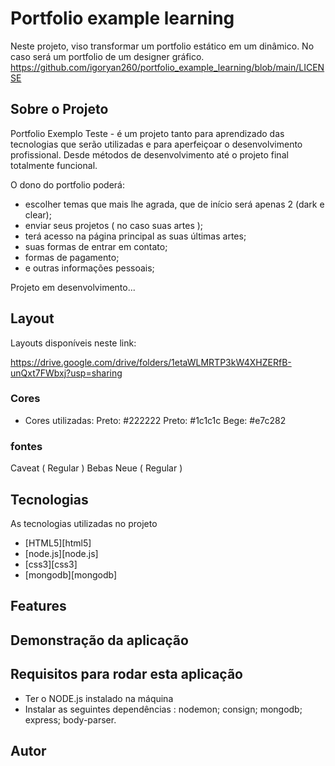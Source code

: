 # Portfolio example learning
Neste projeto, viso transformar um portfolio estático em um dinâmico. No caso será um portfolio de um designer gráfico.
https://github.com/igoryan260/portfolio_example_learning/blob/main/LICENSE

## Sobre o Projeto
 Portfolio Exemplo Teste - é um projeto tanto para aprendizado das tecnologias que serão utilizadas e para aperfeiçoar o desenvolvimento profissional. Desde métodos de desenvolvimento até o projeto final totalmente funcional.

O dono do portfolio poderá:
 - escolher temas que mais lhe agrada, que de início será apenas 2 &#40;dark e clear&#41;;
 - enviar seus projetos &#40; no caso suas artes &#41;;
 - terá acesso na página principal as suas últimas artes;
 - suas formas de entrar em contato;
 - formas de pagamento;
 - e outras informações pessoais;

 Projeto em desenvolvimento...

 ## Layout

Layouts disponíveis neste link:

<a>https://drive.google.com/drive/folders/1etaWLMRTP3kW4XHZERfB-unQxt7FWbxj?usp=sharing</a>

 ### Cores

- Cores utilizadas: 
   Preto: #222222
   Preto: #1c1c1c
   Bege:  #e7c282

 ### fontes

 Caveat &#40; Regular &#41;
 Bebas Neue &#40; Regular &#41;

## Tecnologias

As tecnologias utilizadas no projeto

- [HTML5][html5]
- [node.js][node.js]
- [css3][css3]
- [mongodb][mongodb]

## Features

## Demonstração da aplicação

## Requisitos para rodar esta aplicação

 - Ter o NODE.js instalado na máquina
 - Instalar as seguintes dependências :
  nodemon; consign; mongodb; express; body-parser.

## Autor


